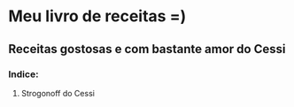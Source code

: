 # Meu livro de receitas =) 

## Receitas gostosas e com bastante amor do Cessi

### Indice:
1. Strogonoff do Cessi